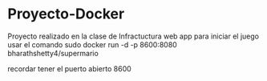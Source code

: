 # Proyecto-Docker
 Proyecto realizado en la clase de Infractuctura web app
 para iniciar el juego usar el comando
 sudo docker run -d -p 8600:8080 bharathshetty4/supermario

 recordar tener el puerto abierto 8600